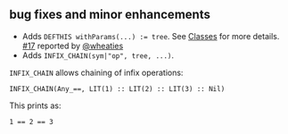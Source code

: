 ## bug fixes and minor enhancements

- Adds `DEFTHIS withParams(...) := tree`. See [Classes][1] for more details. [#17][17] reported by [@wheaties][@wheaties]
- Adds `INFIX_CHAIN(sym|"op", tree, ...)`.

`INFIX_CHAIN` allows chaining of infix operations:

    INFIX_CHAIN(Any_==, LIT(1) :: LIT(2) :: LIT(3) :: Nil)

This prints as:

    1 == 2 == 3

  [1]: http://eed3si9n.com/treehugger/class.html
  [17]: https://github.com/eed3si9n/treehugger/issues/17
  [@wheaties]: https://github.com/wheaties

